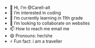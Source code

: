 - 👋 Hi, I’m @Carell-alt
- 👀 I’m interested in coding 
- 🌱 I’m currently learning in 11th grade
- 💞️ I’m looking to collaborate on websites
- 📫 How to reach me email me 
- 😄 Pronouns: her/she 
- ⚡ Fun fact: i am a traveller

<!---
Carell-alt/Carell-alt is a ✨ special ✨ repository because its `README.md` (this file) appears on your GitHub profile.
You can click the Preview link to take a look at your changes.
--->
